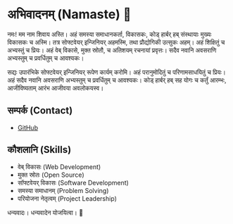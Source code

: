 # अभिवादनम् (Namaste) 🙏

नमः! मम नाम शिवाय अस्ति। अहं समस्या समाधानकर्ता, विकासकः, कोड् हार्बर् हब् संस्थायाः मुख्यः विकासकः च अस्मि। तत्र सोफ्टवेयर् इन्जिनियर् अहमस्मि, तथा प्रौद्योगिकी उत्सुकः अहम्। अहं शिक्षितुं च अभ्यस्तुं च प्रियः। अहं वेब् विकासे, मुक्त स्रोतौ, च अतिशयम् रचनायां प्रवृत्तः। सदैव नवानि अवसराणि अभ्यस्तुम् च प्रवर्धितुम् च आवश्यकः।

सद्यः उपारंभिके सोफ्टवेयर् इन्जिनियर् रूपेण कार्यम् करोमि। अहं परानुमोदितुं च परिणामसाधयितुं च प्रियः। अहं सदैव नवानि अवसराणि अभ्यस्तुम् च प्रवर्धितुम् च आवश्यकः। कोड् हार्बर् हब् सह योगः च कर्तुं आरम्भः, आजीविष्यताम् आरंभ आजीवया अवलोकयस्व।


## सम्पर्क (Contact)

- [GitHub](https://github.com/shivay-coding)

## कौशलानि (Skills)

- वेब् विकासः (Web Development)
- मुक्त स्रोतः (Open Source)
- सॉफ्टवेयर् विकासः (Software Development)
- समस्या समाधानम् (Problem Solving)
- परियोजना नेतृत्वम् (Project Leadership)

धन्यवादः। धन्यवादेन योजयित्वा। 🚀
